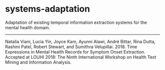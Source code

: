 # systems-adaptation

Adaptation of existing temporal information extraction systems for the mental health domain.

---

Natalia Viani, Lucia Yin, Joyce Kam, Ayunni Alawi, André Bittar, Rina Dutta, Rashmi Patel, Robert Stewart, and Sumithra Velupillai. 2018. Time Expressions in Mental Health Records for Symptom Onset Extraction. Accepted at LOUHI 2018: The Ninth International Workshop on Health Text Mining and Information Analysis.
